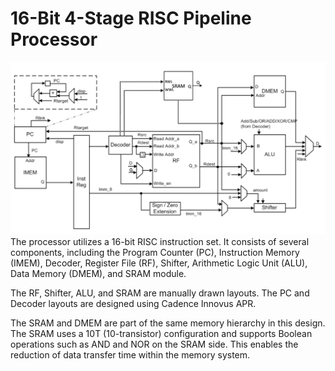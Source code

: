 # 16-Bit 4-Stage RISC Pipeline Processor

<img src="/File/Figure/Processor_Arch.png">
The processor utilizes a 16-bit RISC instruction set. It consists of several components, including the Program Counter (PC), Instruction Memory (IMEM), Decoder, Register File (RF), Shifter, Arithmetic Logic Unit (ALU), Data Memory (DMEM), and SRAM module.

The RF, Shifter, ALU, and SRAM are manually drawn layouts. The PC and Decoder layouts are designed using Cadence Innovus APR.

The SRAM and DMEM are part of the same memory hierarchy in this design. The SRAM uses a 10T (10-transistor) configuration and supports Boolean operations such as AND and NOR on the SRAM side. This enables the reduction of data transfer time within the memory system.
